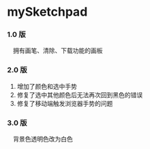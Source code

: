 # mySketchpad

### 1.0 版
&emsp;拥有画笔、清除、下载功能的画板
### 2.0 版
1. 增加了颜色和选中手势
2. 修复了选中其他颜色后无法再次回到黑色的错误
3. 修复了移动端触发浏览器手势的问题
### 3.0 版
&emsp;背景色透明色改为白色
